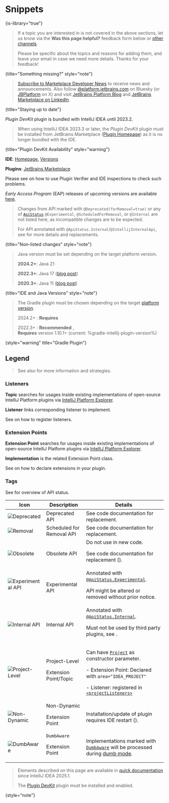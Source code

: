 <!-- Copyright 2000-2025 JetBrains s.r.o. and contributors. Use of this source code is governed by the Apache 2.0 license. -->

# Snippets
{is-library="true"}

<snippet id="missingContent">

> If a topic you are interested in is not covered in the above sections, let us know via the **Was this page helpful?** feedback form below or [other channels](getting_help.topic#problems-with-the-guide).
>
> Please be specific about the topics and reasons for adding them, and leave your email in case we need more details. Thanks for your feedback!
>
{title="Something missing?" style="note"}

</snippet>

<snippet id="subscribeNews">

> [Subscribe to Marketplace Developer News](https://jb.gg/mp-updates) to receive news and announcements.
> Also follow [@platform.jetbrains.com](https://bsky.app/profile/platform.jetbrains.com) on Bluesky
> (or [JBPlatform](https://x.com/JBPlatform) on X)
> and visit
> [JetBrains Platform Blog](https://blog.jetbrains.com/platform/) and
> [JetBrains Marketplace on LinkedIn](https://www.linkedin.com/showcase/jetbrains-marketplace/).
>
{title="Staying up to date"}

</snippet>

<snippet id="pluginDevKitAvailability">

_Plugin DevKit_ plugin is bundled with IntelliJ IDEA until 2023.2.

> When using IntelliJ IDEA 2023.3 or later, the _Plugin DevKit_ plugin must be installed from JetBrains Marketplace ([Plugin Homepage](https://plugins.jetbrains.com/plugin/22851-plugin-devkit))
> as it is no longer bundled with the IDE.
>
{title="Plugin DevKit Availability" style="warning"}

</snippet>

<snippet id="jetbrainsIDE_TLDR">

<tldr>

**IDE**: [Homepage](https://www.jetbrains.com/%productID%), [Versions](https://www.jetbrains.com/%productID%/download/other.html)

**Plugins**: [JetBrains Marketplace](https://plugins.jetbrains.com/%marketplaceProductID%)

</tldr>

</snippet>

<snippet id="apiChangesHeader">

Please see [](verifying_plugin_compatibility.md) on how to use Plugin Verifier and IDE inspections to check such problems.

_Early Access Program_ (EAP) releases of upcoming versions are available [here](https://eap.jetbrains.com).

> Changes from API marked with `@Deprecated(forRemoval=true)` or any of [`ApiStatus`](%gh-java-annotations%/common/src/main/java/org/jetbrains/annotations/ApiStatus.java) `@Experimental`, `@ScheduledForRemoval`, or `@Internal` are not listed here, as incompatible changes are to be expected.
>
> For API annotated with `@ApiStatus.Internal`/`@IntellijInternalApi`, see [](api_internal.md) for more details and replacements.
>
{title="Non-listed changes" style="note"}

</snippet>

<snippet id="apiChangesJavaVersion">


>
> Java version must be set depending on the target platform version.
>
> **2024.2+**: Java 21
>
> **2022.3+**: Java 17 ([blog post](https://blog.jetbrains.com/platform/2022/08/intellij-project-migrates-to-java-17/))
>
> **2020.3+**: Java 11 ([blog post](https://blog.jetbrains.com/platform/2020/09/intellij-project-migrates-to-java-11/))
>
{title="IDE and Java Versions" style="note"}

</snippet>

<snippet id="gradlePluginVersion">

> The Gradle plugin must be chosen depending on the target [platform version](build_number_ranges.md#platformVersions).
>
> 2024.2+
> : **Requires** [](tools_intellij_platform_gradle_plugin.md)
>
> 2022.3+
> :
> **Recommended** [](tools_intellij_platform_gradle_plugin.md),<br/>
> **Requires** [](tools_gradle_intellij_plugin.md) version 1.10.1+ (current: %gradle-intellij-plugin-version%)
>
{style="warning" title="Gradle Plugin"}

</snippet>

<snippet id="ep_list_legend">

## Legend

> See also [](explore_api.md) for more information and strategies.

### Listeners

**Topic** searches for usages inside existing implementations of open-source IntelliJ Platform plugins via [IntelliJ Platform Explorer](https://jb.gg/ipe).

**Listener** links corresponding listener to implement.

See [](plugin_listeners.md) on how to register listeners.

### Extension Points

**Extension Point** searches for usages inside existing implementations of open-source IntelliJ Platform plugins via [IntelliJ Platform Explorer](https://jb.gg/ipe).

**Implementation** is the related Extension Point class.

See [](plugin_extensions.md) on how to declare extensions in your plugin.

### Tags

See [](verifying_plugin_compatibility.md) for overview of API status.

| Icon                                                            | Description                               | Details                                                                                                                                                                                                                                                                                                        |
|-----------------------------------------------------------------|-------------------------------------------|----------------------------------------------------------------------------------------------------------------------------------------------------------------------------------------------------------------------------------------------------------------------------------------------------------------|
| ![Deprecated][deprecated]                                       | Deprecated API                            | See code documentation for replacement.                                                                                                                                                                                                                                                                        |
| ![Removal][removal]                                             | Scheduled for Removal API                 | See code documentation for replacement.                                                                                                                                                                                                                                                                        |
| ![Obsolete][obsolete]                                           | Obsolete API                              | Do not use in new code.<p>See code documentation for replacement ([](verifying_plugin_compatibility.md#obsolete-api)).</p>                                                                                                                                                                                     |
| ![Experimental API][experimental]&nbsp;&nbsp;&nbsp;&nbsp;&nbsp; | Experimental API                          | Annotated with [`@ApiStatus.Experimental`](%gh-java-annotations%/common/src/main/java/org/jetbrains/annotations/ApiStatus.java).<p>API might be altered or removed without prior notice.</p>                                                                                                                   |
| ![Internal API][internal]                                       | Internal API                              | Annotated with [`@ApiStatus.Internal`](%gh-java-annotations%/common/src/main/java/org/jetbrains/annotations/ApiStatus.java).<p>Must not be used by third party plugins, see [](api_internal.md).</p>                                                                                                           |
| ![Project-Level][project-level]                                 | Project-Level<p>Extension Point/Topic</p> | <p>Can have [`Project`](%gh-ic%/platform/core-api/src/com/intellij/openapi/project/Project.java) as constructor parameter.</p><p>- Extension Point: Declared with `area="IDEA_PROJECT"`</p><p>- Listener: registered in [`<projectListeners>`](plugin_configuration_file.md#idea-plugin__projectListeners)</p> |
| ![Non-Dynamic][non-dynamic]                                     | Non-Dynamic<p>Extension Point</p>         | Installation/update of plugin requires IDE restart ([](dynamic_plugins.md)).                                                                                                                                                                                                                                   |
| ![DumbAware][dumb-aware]                                        | `DumbAware`<p>Extension Point</p>         | Implementations marked with [`DumbAware`](%gh-ic%/platform/core-api/src/com/intellij/openapi/project/DumbAware.java) will be processed during [dumb mode](indexing_and_psi_stubs.md#dumb-mode).                                                                                                                |

[deprecated]: https://img.shields.io/badge/-Deprecated-lightgrey?style=flat-square
[removal]: https://img.shields.io/badge/-Removal-red?style=flat-square
[obsolete]: https://img.shields.io/badge/-Obsolete-grey?style=flat-square
[experimental]: https://img.shields.io/badge/-Experimental-violet?style=flat-square
[internal]: https://img.shields.io/badge/-Internal-darkred?style=flat-square
[project-level]: https://img.shields.io/badge/-Project--Level-blue?style=flat-square
[non-dynamic]: https://img.shields.io/badge/-Non--Dynamic-orange?style=flat-square
[dumb-aware]: https://img.shields.io/badge/-DumbAware-darkgreen?style=flat-square

</snippet>

<snippet id="descriptorDocumentationProviderNote">

> Elements described on this page are available in [quick documentation](https://www.jetbrains.com/help/idea/viewing-reference-information.html#inline-quick-documentation) since IntelliJ IDEA 2025.1.
>
> The [Plugin DevKit](https://plugins.jetbrains.com/plugin/22851-plugin-devkit) plugin must be installed and enabled.
>
{style="note"}

</snippet>

